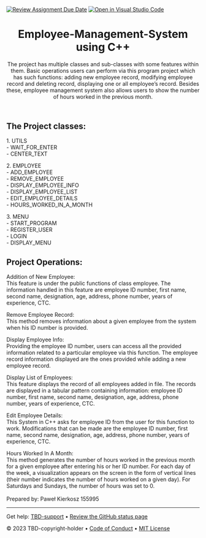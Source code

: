 [![Review Assignment Due Date](https://classroom.github.com/assets/deadline-readme-button-24ddc0f5d75046c5622901739e7c5dd533143b0c8e959d652212380cedb1ea36.svg)](https://classroom.github.com/a/p1G4V0f-)
[![Open in Visual Studio Code](https://classroom.github.com/assets/open-in-vscode-718a45dd9cf7e7f842a935f5ebbe5719a5e09af4491e668f4dbf3b35d5cca122.svg)](https://classroom.github.com/online_ide?assignment_repo_id=12432708&assignment_repo_type=AssignmentRepo)
<header>

<!--
  <<< Author notes: Course header >>>
  Read <https://skills.github.com/quickstart> for more information about how to build courses using this template.
  Include a 1280×640 image, course name in sentence case, and a concise description in emphasis.
  In your repository settings: enable template repository, add your 1280×640 social image, auto delete head branches.
  Next to "About", add description & tags; disable releases, packages, & environments.
  Add your open source license, GitHub uses the MIT license.
-->

# Employee-Management-System using C++

The project has multiple classes and sub-classes with some features within them. Basic operations users can perform via this program project which has such functions: adding new employee record, modifying employee record and deleting record, displaying one or all employee’s record. Besides these, employee management system also allows users to show the number of hours worked in the previous month.

</header>

<!--
  <<< Author notes: Step 1 >>>
  Choose 3-5 steps for your course.
  The first step is always the hardest, so pick something easy!
  Link to docs.github.com for further explanations.
  Encourage users to open new tabs for steps!
  TBD-step-1-notes.
-->

## The Project classes:
<p>1. UTILS<br />
- WAIT_FOR_ENTER<br />
- CENTER_TEXT<br />
<p>2. EMPLOYEE<br />
- ADD_EMPLOYEE<br />
- REMOVE_EMPLOYEE<br />
- DISPLAY_EMPLOYEE_INFO<br />
- DISPLAY_EMPLOYEE_LIST<br />
- EDIT_EMPLOYEE_DETAILS<br />
- HOURS_WORKED_IN_A_MONTH<br />
<p>3. MENU<br />
- START_PROGRAM<br />
- REGISTER_USER<br />
- LOGIN<br />
- DISPLAY_MENU<br />

## Project Operations:
<p>Addition of New Employee:<br />
This feature is under the public functions of class employee. The information handled in this feature are employee ID number, first name, second name, designation, age, address, phone number, years of experience, CTC.<br />
<p>Remove Employee Record:<br />
This method removes information about a given employee from the system when his ID number is provided.<br />
<p>Display Employee Info:<br />
Providing the employee ID number, users can access all the provided information related to a particular employee via this function. The employee record information displayed are the ones provided while adding a new employee record.<br />
<p>Display List of Employees:<br />
This feature displays the record of all employees added in file. The records are displayed in a tabular pattern containing information: employee ID number, first name, second name, designation, age, address, phone number, years of experience, CTC.<br />
<p>Edit Employee Details:<br />
This System in C++ asks for employee ID from the user for this function to work. Modifications that can be made are the employee ID number, first name, second name, designation, age, address, phone number, years of experience, CTC.<br />
<p>Hours Worked In A Month:<br />
This method generates the number of hours worked in the previous month for a given employee after entering his or her ID number. For each day of the week, a visualization appears on the screen in the form of vertical lines (their number indicates the number of hours worked on a given day). For Saturdays and Sundays, the number of hours was set to 0.<br />
<br />
Prepared by: Paweł Kierkosz 155995

<footer>

<!--
  <<< Author notes: Footer >>>
  Add a link to get support, GitHub status page, code of conduct, license link.
-->

---

Get help: [TBD-support](TBD-support-link) &bull; [Review the GitHub status page](https://www.githubstatus.com/)

&copy; 2023 TBD-copyright-holder &bull; [Code of Conduct](https://www.contributor-covenant.org/version/2/1/code_of_conduct/code_of_conduct.md) &bull; [MIT License](https://gh.io/mit)

</footer>
